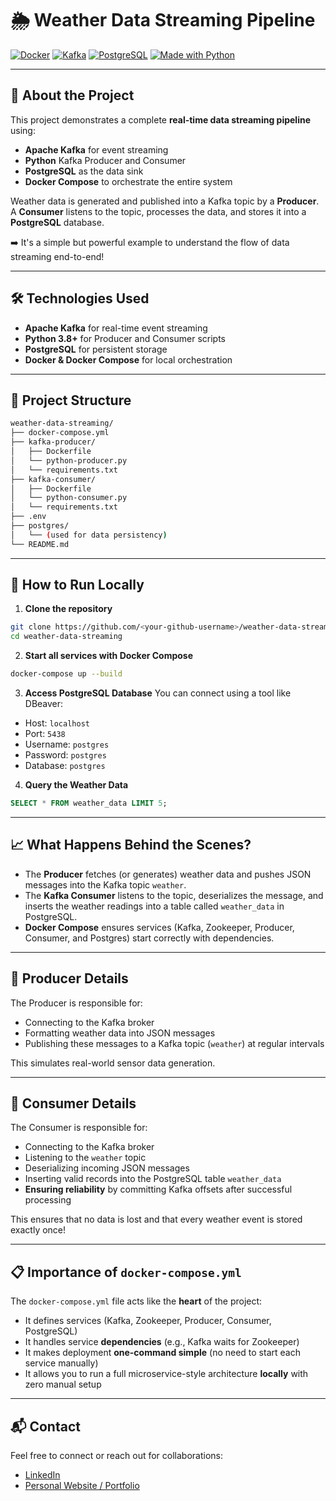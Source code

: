 # 🌦️ Weather Data Streaming Pipeline

[![Docker](https://img.shields.io/badge/docker-ready-blue)](https://www.docker.com/)
[![Kafka](https://img.shields.io/badge/kafka-streaming-blue)](https://kafka.apache.org/)
[![PostgreSQL](https://img.shields.io/badge/postgresql-db-blue)](https://www.postgresql.org/)
[![Made with Python](https://img.shields.io/badge/python-3.8+-blue)](https://www.python.org/)

---

## 📖 About the Project

This project demonstrates a complete **real-time data streaming pipeline** using:
- **Apache Kafka** for event streaming
- **Python** Kafka Producer and Consumer
- **PostgreSQL** as the data sink
- **Docker Compose** to orchestrate the entire system

Weather data is generated and published into a Kafka topic by a **Producer**.  
A **Consumer** listens to the topic, processes the data, and stores it into a **PostgreSQL** database.

➡️ It's a simple but powerful example to understand the flow of data streaming end-to-end!

---

## 🛠️ Technologies Used
- **Apache Kafka** for real-time event streaming
- **Python 3.8+** for Producer and Consumer scripts
- **PostgreSQL** for persistent storage
- **Docker & Docker Compose** for local orchestration

---

## 📂 Project Structure
```bash
weather-data-streaming/
├── docker-compose.yml
├── kafka-producer/
│   ├── Dockerfile
│   └── python-producer.py
│   └── requirements.txt
├── kafka-consumer/
│   ├── Dockerfile
│   └── python-consumer.py
│   └── requirements.txt
├── .env
├── postgres/
│   └── (used for data persistency)
└── README.md
```

---

## 🚀 How to Run Locally

1. **Clone the repository**
```bash
git clone https://github.com/<your-github-username>/weather-data-streaming.git
cd weather-data-streaming
```

2. **Start all services with Docker Compose**
```bash
docker-compose up --build
```

3. **Access PostgreSQL Database**
You can connect using a tool like DBeaver:
- Host: `localhost`
- Port: `5438`
- Username: `postgres`
- Password: `postgres`
- Database: `postgres`

4. **Query the Weather Data**
```sql
SELECT * FROM weather_data LIMIT 5;
```

---

## 📈 What Happens Behind the Scenes?

- The **Producer** fetches (or generates) weather data and pushes JSON messages into the Kafka topic `weather`.
- The **Kafka Consumer** listens to the topic, deserializes the message, and inserts the weather readings into a table called `weather_data` in PostgreSQL.
- **Docker Compose** ensures services (Kafka, Zookeeper, Producer, Consumer, and Postgres) start correctly with dependencies.

---

## 📝 Producer Details

The Producer is responsible for:
- Connecting to the Kafka broker
- Formatting weather data into JSON messages
- Publishing these messages to a Kafka topic (`weather`) at regular intervals

This simulates real-world sensor data generation.

---

## 📝 Consumer Details

The Consumer is responsible for:
- Connecting to the Kafka broker
- Listening to the `weather` topic
- Deserializing incoming JSON messages
- Inserting valid records into the PostgreSQL table `weather_data`
- **Ensuring reliability** by committing Kafka offsets after successful processing

This ensures that no data is lost and that every weather event is stored exactly once!

---

## 📋 Importance of `docker-compose.yml`

The `docker-compose.yml` file acts like the **heart** of the project:
- It defines services (Kafka, Zookeeper, Producer, Consumer, PostgreSQL)
- It handles service **dependencies** (e.g., Kafka waits for Zookeeper)
- It makes deployment **one-command simple** (no need to start each service manually)
- It allows you to run a full microservice-style architecture **locally** with zero manual setup


---

## 📬 Contact

Feel free to connect or reach out for collaborations:

- [LinkedIn](https://www.linkedin.com/in/swathi-mutyapu/)
- [Personal Website / Portfolio](https://swathimutyapu.com)
